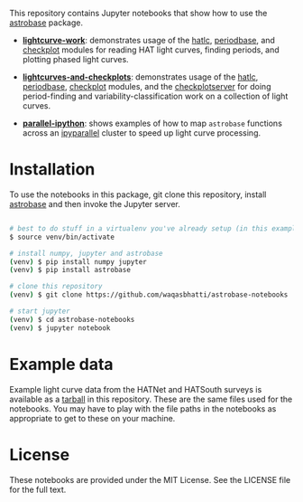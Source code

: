 This repository contains Jupyter notebooks that show how to use the
[astrobase](https://github.com/waqasbhatti/astrobase) package.

- **[lightcurve-work](lightcurve-work.ipynb)**: demonstrates usage of
    the [hatlc](https://github.com/waqasbhatti/astrobase/blob/master/astrobase/hatsurveys/hatlc.py), [periodbase](https://github.com/waqasbhatti/astrobase/blob/master/astrobase/periodbase), and
    [checkplot](https://github.com/waqasbhatti/astrobase/blob/master/astrobase/checkplot.py) modules for reading HAT light curves,
    finding periods, and plotting phased light curves.

- **[lightcurves-and-checkplots](lightcurves-and-checkplots.ipynb)**:
    demonstrates usage of the [hatlc](https://github.com/waqasbhatti/astrobase/blob/master/astrobase/hatsurveys/hatlc.py),
    [periodbase](https://github.com/waqasbhatti/astrobase/blob/master/astrobase/periodbase), [checkplot](https://github.com/waqasbhatti/astrobase/blob/master/astrobase/checkplot.py)
    modules, and the [checkplotserver](https://github.com/waqasbhatti/astrobase/blob/master/astrobase/cpserver/checkplotserver.py) for doing
    period-finding and variability-classification work on a collection of light
    curves.

- **[parallel-ipython](parallel-ipython.ipynb)**: shows examples of
    how to map `astrobase` functions across an
    [ipyparallel](http://ipyparallel.readthedocs.io/en/stable/) cluster to speed
    up light curve processing.

# Installation

To use the notebooks in this package, git clone this repository, install
[astrobase](https://pypi.python.org/pypi/astrobase) and then invoke the Jupyter
server.

```bash

# best to do stuff in a virtualenv you've already setup (in this example: venv)
$ source venv/bin/activate

# install numpy, jupyter and astrobase
(venv) $ pip install numpy jupyter
(venv) $ pip install astrobase

# clone this repository
(venv) $ git clone https://github.com/waqasbhatti/astrobase-notebooks

# start jupyter
(venv) $ cd astrobase-notebooks
(venv) $ jupyter notebook
```

# Example data

Example light curve data from the HATNet and HATSouth surveys is available as a
[tarball](https://github.com/waqasbhatti/astrobase-notebooks/raw/master/nb-data/astrobase-example-hatlcs.tar.gz) in this repository. These are the same files used for the
notebooks. You may have to play with the file paths in the notebooks as
appropriate to get to these on your machine.

# License

These notebooks are provided under the MIT License. See the LICENSE file for
the full text.
